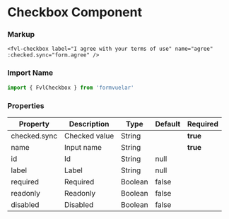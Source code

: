 # Checkbox Component

### Markup

```vue
<fvl-checkbox label="I agree with your terms of use" name="agree" :checked.sync="form.agree" />
```

### Import Name

```js
import { FvlCheckbox } from 'formvuelar'
```

### Properties

| Property     | Description   | Type    | Default | Required |
| ------------ | ------------- | ------- | ------- | -------- |
| checked.sync | Checked value | String  |         | **true** |
| name         | Input name    | String  |         | **true** |
| id           | Id            | String  | null    |          |
| label        | Label         | String  | null    |          |
| required     | Required      | Boolean | false   |          |
| readonly     | Readonly      | Boolean | false   |          |
| disabled     | Disabled      | Boolean | false   |          |

